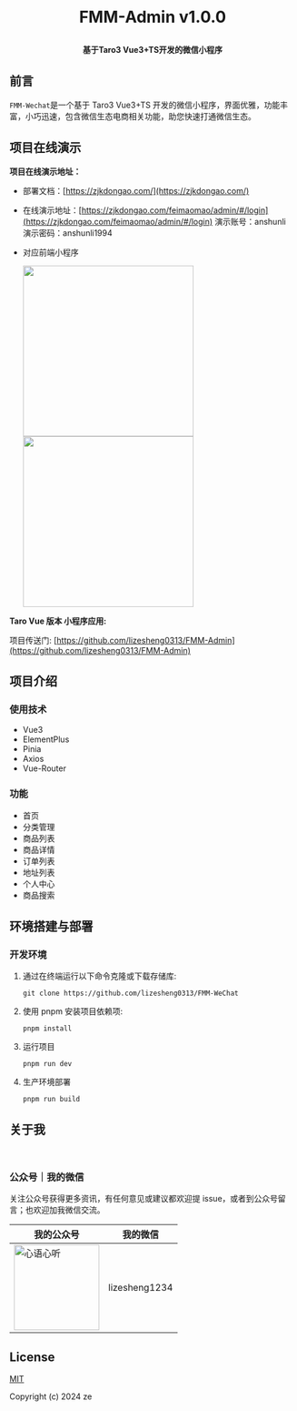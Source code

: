 <h1 align="center" style="margin: 30px 0 30px; font-weight: bold;">FMM-Admin v1.0.0</h1>
<h4 align="center">基于Taro3 Vue3+TS开发的微信小程序</h4>

## 前言

`FMM-Wechat`是一个基于 Taro3 Vue3+TS 开发的微信小程序，界面优雅，功能丰富，小巧迅速，包含微信生态电商相关功能，助您快速打通微信生态。

## 项目在线演示

**项目在线演示地址：**

- 部署文档：[https://zjkdongao.com/](https://zjkdongao.com/)
- 在线演示地址：[https://zjkdongao.com/feimaomao/admin/#/login](https://zjkdongao.com/feimaomao/admin/#/login)
  演示账号：anshunli
  演示密码：anshunli1994
- 对应前端小程序

  <img src="https://zjkdongao.com/images/default/fmm1.jpg" width="300">
  <img src="https://zjkdongao.com/images/default/fmm2.jpg" width="300">

**Taro Vue 版本 小程序应用:**

项目传送门: [https://github.com/lizesheng0313/FMM-Admin](https://github.com/lizesheng0313/FMM-Admin)

## 项目介绍

### 使用技术

- Vue3
- ElementPlus
- Pinia
- Axios
- Vue-Router

### 功能

- 首页
- 分类管理
- 商品列表
- 商品详情
- 订单列表
- 地址列表
- 个人中心
- 商品搜索

## 环境搭建与部署

### 开发环境

1. 通过在终端运行以下命令克隆或下载存储库:

   ```
   git clone https://github.com/lizesheng0313/FMM-WeChat
   ```

2. 使用 pnpm 安装项目依赖项:
   ```
   pnpm install
   ```
3. 运行项目
   ```
   pnpm run dev
   ```
4. 生产环境部署
   ```
   pnpm run build
   ```

## 关于我

</br>

### 公众号｜我的微信

关注公众号获得更多资讯，有任何意见或建议都欢迎提 issue，或者到公众号留言；也欢迎加我微信交流。

| 我的公众号                                                          | 我的微信      |
| ------------------------------------------------------------------- | ------------- |
| <img alt="心语心听" src="https://zjkdongao.com/qr.jpg" width="150"> | lizesheng1234 |

## License

[MIT](https://github.com/huanghanzhilian/c-shopping/blob/main/LICENSE)

Copyright (c) 2024 ze
